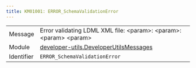 ```yaml
---
title: KM01001: ERROR_SchemaValidationError
---
```


|            |           |
|------------|---------- |
| Message    | Error validating LDML XML file: &lt;param&gt;: &lt;param&gt;: &lt;param&gt; &lt;param&gt; |
| Module     | [developer-utils.DeveloperUtilsMessages](developer-utils.developerutilsmessages) |
| Identifier | `ERROR_SchemaValidationError` |


